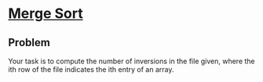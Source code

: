 # [Merge Sort](http://en.wikipedia.org/wiki/Merge_sort)

## Problem
Your task is to compute the number of inversions in the file given, where the ith row of the file indicates the ith entry of an array.